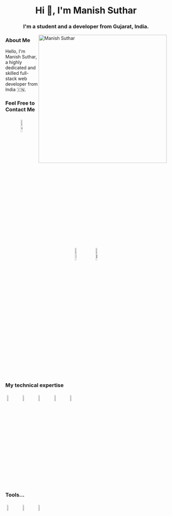 <h1 align="center">Hi 👋, I'm Manish Suthar</h1>
<h3 align="center">I'm a student and a developer from Gujarat, India.</h3>

<img align="right" alt="Manish Suthar" width="400" src="https://user-images.githubusercontent.com/55389276/140866485-8fb1c876-9a8f-4d6a-98dc-08c4981eaf70.gif">

### About Me

Hello, I'm Manish Suthar, a highly dedicated and skilled full-stack web developer from India 🇮🇳.

### Feel Free to Contact Me

<p align="center">
	<a href="https://github.com/manishsuthar94" target="_blank"><img alt="GitHub" width="10%" style="padding:5px" src="https://img.icons8.com/clouds/100/000000/github.png"/></a>
	<a href="https://www.linkedin.com/in/manish-suthar-8395b4311/" target="_blank"><img alt="LinkedIn" width="10%" style="padding:5px" src="https://img.icons8.com/clouds/100/000000/linkedin.png"/></a>
	<a href="https://www.instagram.com/_mnis_94/" target="_blank"><img alt="Instagram" width="10%" style="padding:5px" src="https://img.icons8.com/clouds/100/000000/instagram.png"/></a>
</p>

### My technical expertise

<p >
        <img width="7%" style="padding:5px" src="https://img.icons8.com/?size=100&id=20909&format=png&color=000000"/>
	 <img width="7%" style="padding:5px" src="https://img.icons8.com/?size=100&id=21278&format=png&color=000000"/>
	<img width="7%" style="padding:5px" src="https://img.icons8.com/?size=100&id=PndQWK6M1Hjo&format=png&color=000000"/>
	<img width="7%" style="padding:5px" src="https://img.icons8.com/color/144/000000/javascript.png"/>
	<img width="7%" style="padding:5px" src="https://img.icons8.com/color/144/000000/python.png"/>
	
</p>

### Tools...

<p >
        <img width="7%" style="padding:5px" src="https://img.icons8.com/?size=100&id=AZOZNnY73haj&format=png&color=000000"/>
	 <img width="7%" style="padding:5px" src="https://img.icons8.com/?size=100&id=20906&format=png&color=000000"/>
	<img width="7%" style="padding:5px" src="https://img.icons8.com/?size=100&id=iFPHC1KfnoxC&format=png&color=000000"/>

	
</p>


